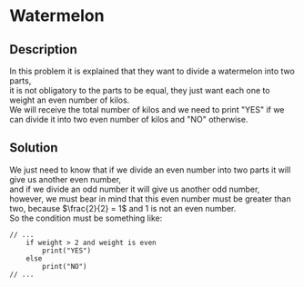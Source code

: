 # Watermelon
## Description
In this problem it is explained that they want to divide a watermelon into two parts,  
it is not obligatory to the parts to be equal, they just want each one to weight an even number of kilos.  
We will receive the total number of kilos and we need to print "YES" if we can divide it into two even number of kilos and "NO" otherwise.  
## Solution
We just need to know that if we divide an even number into two parts it will give us another even number,  
and if we divide an odd number it will give us another odd number,  
however, we must bear in mind that this even number must be greater than two, because $\frac{2}{2} = 1$ and 1 is not an even number.  
So the condition must be something like:
~~~ logic
// ...
    if weight > 2 and weight is even
        print("YES")
    else
        print("NO")
// ...
~~~
